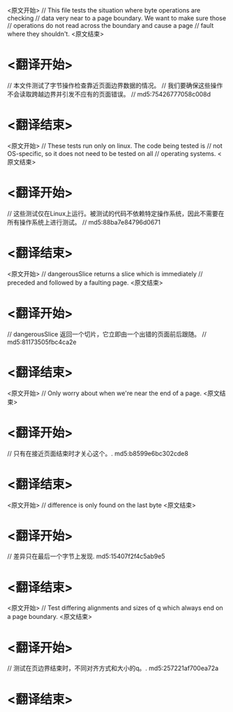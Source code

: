 
<原文开始>
// This file tests the situation where byte operations are checking
// data very near to a page boundary. We want to make sure those
// operations do not read across the boundary and cause a page
// fault where they shouldn't.
<原文结束>

# <翻译开始>
// 本文件测试了字节操作检查靠近页面边界数据的情况。
// 我们要确保这些操作不会读取跨越边界并引发不应有的页面错误。
// md5:75426777058c008d
# <翻译结束>


<原文开始>
// These tests run only on linux. The code being tested is
// not OS-specific, so it does not need to be tested on all
// operating systems.
<原文结束>

# <翻译开始>
// 这些测试仅在Linux上运行。被测试的代码不依赖特定操作系统，因此不需要在所有操作系统上进行测试。
// md5:88ba7e84796d0671
# <翻译结束>


<原文开始>
// dangerousSlice returns a slice which is immediately
// preceded and followed by a faulting page.
<原文结束>

# <翻译开始>
// dangerousSlice 返回一个切片，它立即由一个出错的页面前后跟随。
// md5:81173505fbc4ca2e
# <翻译结束>


<原文开始>
// Only worry about when we're near the end of a page.
<原文结束>

# <翻译开始>
// 只有在接近页面结束时才关心这个。. md5:b8599e6bc302cde8
# <翻译结束>


<原文开始>
// difference is only found on the last byte
<原文结束>

# <翻译开始>
// 差异只在最后一个字节上发现. md5:15407f2f4c5ab9e5
# <翻译结束>


<原文开始>
// Test differing alignments and sizes of q which always end on a page boundary.
<原文结束>

# <翻译开始>
// 测试在页边界结束时，不同对齐方式和大小的q。. md5:257221af700ea72a
# <翻译结束>

